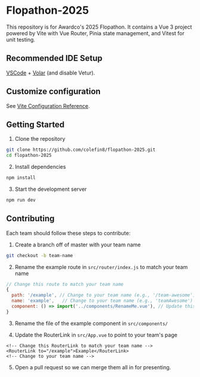 # Flopathon-2025

This repository is for Awardco's 2025 Flopathon. It contains a Vue 3 project powered by Vite with Vue Router, Pinia state management, and Vitest for unit testing.

## Recommended IDE Setup

[VSCode](https://code.visualstudio.com/) + [Volar](https://marketplace.visualstudio.com/items?itemName=Vue.volar) (and disable Vetur).

## Customize configuration

See [Vite Configuration Reference](https://vite.dev/config/).

## Getting Started

1. Clone the repository

```sh
git clone https://github.com/colefin8/flopathon-2025.git
cd flopathon-2025
```

2. Install dependencies

```sh
npm install
```

3. Start the development server

```sh
npm run dev
```

## Contributing

Each team should follow these steps to contribute:

1. Create a branch off of master with your team name

```sh
git checkout -b team-name
```

2. Rename the example route in `src/router/index.js` to match your team name

```js
// Change this route to match your team name
{
  path: '/example', // Change to your team name (e.g., '/team-awesome')
  name: 'example',   // Change to your team name (e.g., 'teamAwesome')
  component: () => import('../components/RenameMe.vue'), // Update this path if you rename the component
}
```

3. Rename the file of the example component in `src/components/`

4. Update the RouterLink in `src/App.vue` to point to your team's page

```vue
<!-- Change this RouterLink to match your team name -->
<RouterLink to="/example">Example</RouterLink>
<!-- Change to your team name -->
```

5. Open a pull request so we can merge them all in for presenting.
